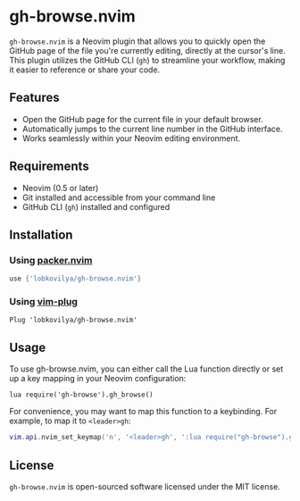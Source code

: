 # gh-browse.nvim

`gh-browse.nvim` is a Neovim plugin that allows you to quickly open the GitHub page of the file you're currently
editing, directly at the cursor's line. This plugin utilizes the GitHub CLI (`gh`) to streamline your workflow,
making it easier to reference or share your code.

## Features

- Open the GitHub page for the current file in your default browser.
- Automatically jumps to the current line number in the GitHub interface.
- Works seamlessly within your Neovim editing environment.

## Requirements

- Neovim (0.5 or later)
- Git installed and accessible from your command line
- GitHub CLI (`gh`) installed and configured

## Installation

### Using [packer.nvim](https://github.com/wbthomason/packer.nvim)

```lua
use {'lobkovilya/gh-browse.nvim'}
```

### Using [vim-plug](https://github.com/junegunn/vim-plug)

```
Plug 'lobkovilya/gh-browse.nvim'
```

## Usage

To use gh-browse.nvim, you can either call the Lua function directly or set up a key mapping in your Neovim configuration:

```
lua require('gh-browse').gh_browse()
```

For convenience, you may want to map this function to a keybinding. For example, to map it to `<leader>gh`:

```lua
vim.api.nvim_set_keymap('n', '<leader>gh', ':lua require("gh-browse").gh_browse()<CR>', {noremap = true, silent = true})
```

## License

`gh-browse.nvim` is open-sourced software licensed under the MIT license.
